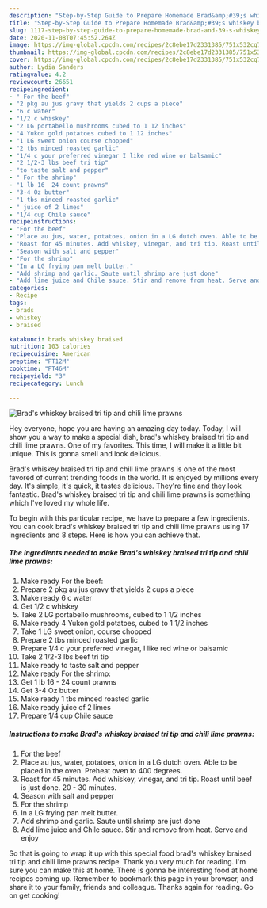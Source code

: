 ```yaml
---
description: "Step-by-Step Guide to Prepare Homemade Brad&amp;#39;s whiskey braised tri tip and chili lime prawns"
title: "Step-by-Step Guide to Prepare Homemade Brad&amp;#39;s whiskey braised tri tip and chili lime prawns"
slug: 1117-step-by-step-guide-to-prepare-homemade-brad-and-39-s-whiskey-braised-tri-tip-and-chili-lime-prawns
date: 2020-11-08T07:45:52.264Z
image: https://img-global.cpcdn.com/recipes/2c8ebe17d2331385/751x532cq70/brads-whiskey-braised-tri-tip-and-chili-lime-prawns-recipe-main-photo.jpg
thumbnail: https://img-global.cpcdn.com/recipes/2c8ebe17d2331385/751x532cq70/brads-whiskey-braised-tri-tip-and-chili-lime-prawns-recipe-main-photo.jpg
cover: https://img-global.cpcdn.com/recipes/2c8ebe17d2331385/751x532cq70/brads-whiskey-braised-tri-tip-and-chili-lime-prawns-recipe-main-photo.jpg
author: Lydia Sanders
ratingvalue: 4.2
reviewcount: 26651
recipeingredient:
- " For the beef"
- "2 pkg au jus gravy that yields 2 cups a piece"
- "6 c water"
- "1/2 c whiskey"
- "2 LG portabello mushrooms cubed to 1 12 inches"
- "4 Yukon gold potatoes cubed to 1 12 inches"
- "1 LG sweet onion course chopped"
- "2 tbs minced roasted garlic"
- "1/4 c your preferred vinegar I like red wine or balsamic"
- "2 1/2-3 lbs beef tri tip"
- "to taste salt and pepper"
- " For the shrimp"
- "1 lb 16  24 count prawns"
- "3-4 Oz butter"
- "1 tbs minced roasted garlic"
- " juice of 2 limes"
- "1/4 cup Chile sauce"
recipeinstructions:
- "For the beef"
- "Place au jus, water, potatoes, onion in a LG dutch oven. Able to be placed in the oven. Preheat oven to 400 degrees."
- "Roast for 45 minutes. Add whiskey, vinegar, and tri tip. Roast until beef is just done. 20 - 30 minutes."
- "Season with salt and pepper"
- "For the shrimp"
- "In a LG frying pan melt butter."
- "Add shrimp and garlic. Saute until shrimp are just done"
- "Add lime juice and Chile sauce. Stir and remove from heat. Serve and enjoy"
categories:
- Recipe
tags:
- brads
- whiskey
- braised

katakunci: brads whiskey braised 
nutrition: 103 calories
recipecuisine: American
preptime: "PT12M"
cooktime: "PT46M"
recipeyield: "3"
recipecategory: Lunch

---
```



![Brad&#39;s whiskey braised tri tip and chili lime prawns](https://img-global.cpcdn.com/recipes/2c8ebe17d2331385/751x532cq70/brads-whiskey-braised-tri-tip-and-chili-lime-prawns-recipe-main-photo.jpg)

Hey everyone, hope you are having an amazing day today. Today, I will show you a way to make a special dish, brad&#39;s whiskey braised tri tip and chili lime prawns. One of my favorites. This time, I will make it a little bit unique. This is gonna smell and look delicious.



Brad&#39;s whiskey braised tri tip and chili lime prawns is one of the most favored of current trending foods in the world. It is enjoyed by millions every day. It's simple, it's quick, it tastes delicious. They're fine and they look fantastic. Brad&#39;s whiskey braised tri tip and chili lime prawns is something which I've loved my whole life.


To begin with this particular recipe, we have to prepare a few ingredients. You can cook brad&#39;s whiskey braised tri tip and chili lime prawns using 17 ingredients and 8 steps. Here is how you can achieve that.

<!--inarticleads1-->

##### The ingredients needed to make Brad&#39;s whiskey braised tri tip and chili lime prawns:

1. Make ready  For the beef:
1. Prepare 2 pkg au jus gravy that yields 2 cups a piece
1. Make ready 6 c water
1. Get 1/2 c whiskey
1. Take 2 LG portabello mushrooms, cubed to 1 1/2 inches
1. Make ready 4 Yukon gold potatoes, cubed to 1 1/2 inches
1. Take 1 LG sweet onion, course chopped
1. Prepare 2 tbs minced roasted garlic
1. Prepare 1/4 c your preferred vinegar, I like red wine or balsamic
1. Take 2 1/2-3 lbs beef tri tip
1. Make ready to taste salt and pepper
1. Make ready  For the shrimp:
1. Get 1 lb 16 - 24 count prawns
1. Get 3-4 Oz butter
1. Make ready 1 tbs minced roasted garlic
1. Make ready  juice of 2 limes
1. Prepare 1/4 cup Chile sauce




<!--inarticleads2-->

##### Instructions to make Brad&#39;s whiskey braised tri tip and chili lime prawns:

1. For the beef
1. Place au jus, water, potatoes, onion in a LG dutch oven. Able to be placed in the oven. Preheat oven to 400 degrees.
1. Roast for 45 minutes. Add whiskey, vinegar, and tri tip. Roast until beef is just done. 20 - 30 minutes.
1. Season with salt and pepper
1. For the shrimp
1. In a LG frying pan melt butter.
1. Add shrimp and garlic. Saute until shrimp are just done
1. Add lime juice and Chile sauce. Stir and remove from heat. Serve and enjoy




So that is going to wrap it up with this special food brad&#39;s whiskey braised tri tip and chili lime prawns recipe. Thank you very much for reading. I'm sure you can make this at home. There is gonna be interesting food at home recipes coming up. Remember to bookmark this page in your browser, and share it to your family, friends and colleague. Thanks again for reading. Go on get cooking!
